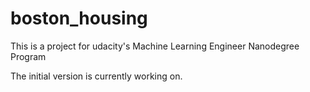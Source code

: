 # boston_housing
This is a project for udacity's Machine Learning Engineer Nanodegree Program

The initial version is currently working on.
